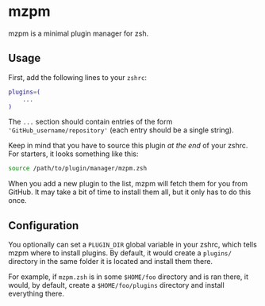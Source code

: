 # mzpm

mzpm is a minimal plugin manager for zsh.

## Usage

First, add the following lines to your `zshrc`:

```zsh
plugins=(
    ...
)
```

The `...` section should contain entries of the form
`'GitHub_username/repository'` (each entry should be a single string).

Keep in mind that you have to source this plugin *at the end* of your zshrc.
For starters, it looks something like this:

```zsh
source /path/to/plugin/manager/mzpm.zsh
```

When you add a new plugin to the list, mzpm will fetch them for you from GitHub.
It may take a bit of time to install them all, but it only has to do this once.

## Configuration

You optionally can set a `PLUGIN_DIR` global variable in your zshrc, which tells
mzpm where to install plugins. By default, it would create a `plugins/`
directory in the same folder it is located and install them there.

For example, if `mzpm.zsh` is in some `$HOME/foo` directory and is ran there, it
would, by default, create a `$HOME/foo/plugins` directory and install everything
there.
